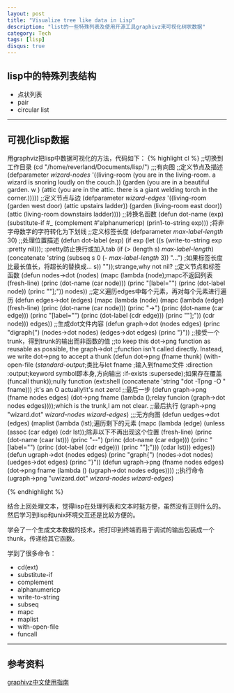 ```yaml
---
layout: post
title: "Visualize tree like data in Lisp"
description: "list的一些特殊列表及使用开源工具graphivz来可视化树状数据"
category: Tech
tags: [lisp]
disqus: true
---
```

## lisp中的特殊列表结构

- 点状列表
- pair
- circular list

***
## 可视化lisp数据
用graphviz把lisp中数据可视化的方法，代码如下：
{% highlight cl %}
;;切换到工作目录
(cd "/home/reverland/Documents/lisp/")
;;;有向图
;;定义节点及描述
(defparameter *wizard-nodes* '((living-room (you are in the living-room.
					     a wizard is snoring loudly on the couch.))
			       (garden (you are in a beautiful garden.
					w
				       )
				(attic (you are in the attic. there
					is a giant welding torch in the corner.)))))
;;定义节点与边
(defparameter *wizard-edges* '((living-room (garden west door)
				(attic upstairs ladder))
			       (garden (living-room east door))
			       (attic (living-room downstairs ladder))))
  ;;转换名函数
(defun dot-name (exp)
 (substitute-if #\_ (complement #'alphanumericp) (prin1-to-string exp)))
  ;将非字母数字的字符转化为下划线 
  ;;定义标签长度
(defparameter *max-label-length* 30)
  ;;处理位置描述
(defun dot-label (exp)
 (if exp
  (let ((s (write-to-string exp :pretty nil))); :pretty防止换行或加入tab
   (if (> (length s) *max-label-length*)
    (concatenate 'string 
     (subseq s 0 (- *max-label-length* 3)) "...")
    ;如果标签长度比最长值长，将超长的替换成...
    s))
  ""));strange,why not nil?
  ;;定义节点和标签函数
(defun nodes->dot (nodes)
 (mapc (lambda (node);mapc不返回列表
	(fresh-line)
	(princ (dot-name (car node)))
	(princ "[label=\"")
	(princ (dot-label node))
	(princ "\"];"))
  nodes))
  ;;定义遍历edges中每个元素，再对每个元素进行遍历
  (defun edges->dot (edges)
   (mapc (lambda (node)
	  (mapc (lambda (edge)
		 (fresh-line)
		 (princ (dot-name (car node)))
		 (princ "->")
		 (princ (dot-name (car edge)))
		 (princ "[label=\"")
		 (princ (dot-label (cdr edge)))
		 (princ "\"];"))
	   (cdr node)))
    edges))
  ;;生成dot文件内容
(defun graph->dot (nodes edges)
 (princ "digraph{")
 (nodes->dot nodes)
 (edges->dot edges)
 (princ "}"))
  ;;接受一个trunk，得到trunk的输出而非函数的值
  ;;to keep this dot->png function as reusable as possible, the graph->dot
  ;;function isn’t called directly. Instead, we write dot->png to accept a thunk
(defun dot->png (fname thunk)
 (with-open-file (*standard-output*;类比与let
		  fname ;输入到fname文件
		  :direction :output;keyword symbol即本身,方向输出
		  :if-exists :supersede);如果存在覆盖
  (funcall thunk));nully function
 (ext:shell (concatenate 'string "dot -Tpng -O " fname)))
;it's an O actually!it's not zero!
;;最后一步
(defun graph->png (fname nodes edges)
 (dot->png fname
  (lambda ();relay funcion
   (graph->dot nodes edges))));which is the trunk,I am not clear.
  ;;最后执行
  (graph->png "wizard.dot" *wizard-nodes* *wizard-edges*)
  ;;;无方向图
(defun uedges->dot (edges)
 (maplist (lambda (lst);遍历剩下的元素
	   (mapc (lambda (edge)
		  (unless (assoc (car edge) (cdr lst));除非以下不再出现这个位置
		   (fresh-line)
		   (princ (dot-name (caar lst)))
		   (princ "--")
		   (princ (dot-name (car edge)))
		   (princ "[label=\"")
		   (princ (dot-label (cdr edge)))
		   (princ "\"];")))
	    (cdar lst)))
  edges))
(defun ugraph->dot (nodes edges)
 (princ "graph{")
 (nodes->dot nodes)
 (uedges->dot edges)
 (princ "}"))
(defun ugraph->png (fname nodes edges)
 (dot->png fname
  (lambda ()
   (ugraph->dot nodes edges))))
  ;;执行命令
  (ugraph->png "uwizard.dot" *wizard-nodes* *wizard-edges*)

{% endhighlight %}

结合上回处理文本，觉得lisp在处理列表和文本时挺方便，虽然没有正则什么的。然后学习到lisp和unix环境交互还是比较方便的。

学会了一个生成文本数据的技术，把打印到终端而易于调试的输出包装成一个thunk，传递给其它函数。

学到了很多命令：

- cd(ext)
- substitute-if
- complement
- alphanumericp
- write-to-string
- subseq
- mapc
- maplist
- with-open-file
- funcall

***
## 参考资料
[graphivz中文使用指南](http://blog.openrays.org/blog.php?do=showone&tid=420)

